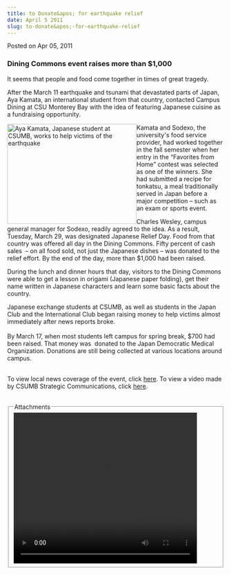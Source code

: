 ```yaml
---
title: to Donate&apos; for earthquake relief
date: April 5 2011
slug: to-donate&apos;-for-earthquake-relief
---
```


 



<span class="date">Posted on Apr 05, 2011    </span>
<h3>Dining Commons event raises more than $1,000</h3>
<p>It seems that people and food come together in times of great
tragedy.</p>
<p>After the March 11 earthquake and tsunami that devastated parts
of Japan, Aya Kamata, an international student from that country,
contacted Campus Dining at CSU Monterey Bay with the idea of
featuring Japanese cuisine as a fundraising opportunity.</p>
<p><img alt="Aya Kamata, Japanese student at CSUMB, works to help victims of the earthquake" src="https://news.csumb.edu/sites/default/files/65/attachments/news/images/ayarecipesfromhomewinner_000.jpg" style="width:300px; height:232px; float:left">Kamata and Sodexo,
the university&apos;s food service provider, had worked together in the
fall semester when her entry in the &#x201C;Favorites from Home&#x201D; contest
was selected as one of the winners. She had submitted a recipe for
tonkatsu, a meal traditionally served in Japan before a major
competition &#x2013; such as an exam or sports event.</img></p>
<p>Charles Wesley, campus general manager for Sodexo, readily
agreed to the idea. As a result, Tuesday, March 29, was designated
Japanese Relief Day. Food from that country was offered all day in
the Dining Commons. Fifty percent of cash sales&#xA0; &#x2013; on all food
sold, not just the Japanese dishes &#x2013; was donated to the relief
effort. By the end of the day, more than $1,000 had been
raised.</p>
<p>During the lunch and dinner hours that day, visitors to the
Dining Commons were able to get a lesson in origami (Japanese paper
folding), get their name written in Japanese characters and learn
some basic facts about the country.</p>
<p>Japanese exchange students at CSUMB, as well as students in the
Japan Club and the International Club began raising money to help
victims almost immediately after news reports broke.<br>
<br>
By March 17, when most students left campus for spring break, $700
had been raised. That money was&#xA0; donated to the Japan
Democratic Medical Organization. Donations are still being
collected at various locations around campus.</br></br></p>
<p>To view local news coverage of the event, click <a href="https://www.flickr.com/photos/csumbdiningserv/5572360917/" rel="nofollow">here</a>. To view a video made by CSUMB Strategic
Communications, click <a href="https://www.youtube.com/watch?v=GvBxchvVoJU" rel="nofollow">here</a>.<br>
&#xA0;</br></p>
<fieldset class="fieldgroup group-attachments">
<legend>Attachments</legend>
<div class="field field-type-emvideo field-field-attach-video">
<div class="field-items">
<div class="field-item odd">
<div class="emvideo emvideo-video emvideo-youtube">
<div class="emfield-emvideo emfield-emvideo-youtube">
<div id="emvideo-youtube-flash-wrapper-1">
<!--<object type="application/x-shockwave-flash" height="350" width="425" data="https://www.youtube.com/v/GvBxchvVoJU&amp;rel=0&amp;enablejsapi=1&amp;playerapiid=ytplayer&amp;fs=1" id="emvideo-youtube-flash-1">
          <param name="movie" value="https://www.youtube.com/v/GvBxchvVoJU&amp;rel=0&amp;enablejsapi=1&amp;playerapiid=ytplayer&amp;fs=1" />
          <param name="allowScriptAccess" value="sameDomain"/>
          <param name="quality" value="best"/>
          <param name="allowFullScreen" value="true"/>
          <param name="bgcolor" value="#FFFFFF"/>
          <param name="scale" value="noScale"/>
          <param name="salign" value="TL"/>
          <param name="FlashVars" value="playerMode=embedded" />
          <param name="wmode" value="transparent" />
        </object>-->
<video controls="" width="425" height="350">
<source src="https://r10---sn-o097znez.googlevideo.com/videoplayback?initcwndbps=3941250&amp;mt=1422327191&amp;mm=31&amp;expire=1422348869&amp;ipbits=0&amp;id=o-AODfSUxvS-iWHWoAw5hg-SGQ9Uv0m-BYEFuHK4G9io67&amp;upn=GeqOsy4cdxM&amp;signature=77E09AFDEC6BC97395F60E668F24E3E5F5D5C473.D27F90FFD30BFB6DF6848C78474135A94A67B0D9&amp;ip=198.189.249.65&amp;key=yt5&amp;itag=18&amp;pl=23&amp;sparams=dur,id,initcwndbps,ip,ipbits,itag,mm,ms,mv,pl,ratebypass,source,upn,expire&amp;dur=84.799&amp;mv=m&amp;sver=3&amp;source=youtube&amp;fexp=900718,907263,916104,923368,927622,929821,930676,936121,9406392,941004,943917,947225,948124,952302,952605,952901,955301,957103,957105,957201,959701&amp;ms=au&amp;ratebypass=yes&amp;name=GvBxchvVoJU" type="video/mp4"/></video></div>
</div>
</div>
</div>
</div>
</div>
</fieldset>





```
